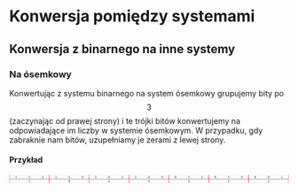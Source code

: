 # Konwersja pomiędzy systemami

## Konwersja z binarnego na inne systemy

### Na ósemkowy

Konwertując z systemu binarnego na system ósemkowy grupujemy bity po $$3$$ (zaczynając od prawej strony) i te trójki bitów konwertujemy na odpowiadające im liczby w systemie ósemkowym. W przypadku, gdy zabraknie nam bitów, uzupełniamy je zerami z lewej strony.

#### Przykład

![Konwersja z binarnego na ósemkowy](<../.gitbook/assets/image (35).png>)
